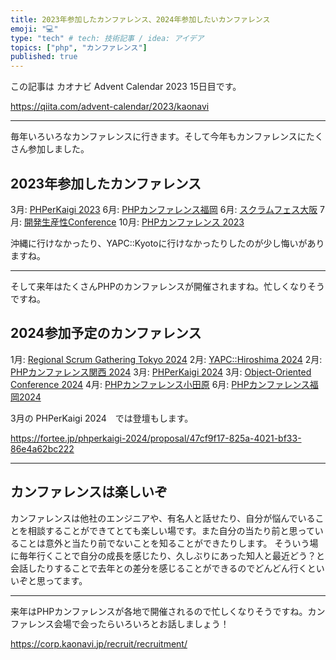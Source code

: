 ```yaml
---
title: 2023年参加したカンファレンス、2024年参加したいカンファレンス
emoji: "💻"
type: "tech" # tech: 技術記事 / idea: アイデア
topics: ["php", "カンファレンス"]
published: true
---
```


この記事は カオナビ Advent Calendar 2023 15日目です。

https://qiita.com/advent-calendar/2023/kaonavi

---

毎年いろいろなカンファレンスに行きます。そして今年もカンファレンスにたくさん参加しました。

## 2023年参加したカンファレンス

3月: [PHPerKaigi 2023](https://phperkaigi.jp/2023/)
6月: [PHPカンファレンス福岡](https://phpcon.fukuoka.jp/2023/)
6月: [スクラムフェス大阪](https://www.scrumosaka.org/)
7月: [開発生産性Conference](https://dev-productivity-con.findy-code.io/)
10月: [PHPカンファレンス 2023](https://phpcon.php.gr.jp/2023/)

沖縄に行けなかったり、YAPC::Kyotoに行けなかったりしたのが少し悔いがありますね。

---

そして来年はたくさんPHPのカンファレンスが開催されますね。忙しくなりそうですね。

## 2024参加予定のカンファレンス

1月: [Regional Scrum Gathering Tokyo 2024](https://2024.scrumgatheringtokyo.org/)
2月: [YAPC::Hiroshima 2024](https://yapcjapan.org/2024hiroshima/)
2月: [PHPカンファレンス関西 2024](https://2024.kphpug.jp/)
3月: [PHPerKaigi 2024](https://phperkaigi.jp/2023/)
3月: [Object-Oriented Conference 2024](https://ooc.dev/2024/)
4月: [PHPカンファレンス小田原](https://phpcon-odawara.jp/)
6月: [PHPカンファレンス福岡2024](https://phpcon.fukuoka.jp/2024/)

3月の PHPerKaigi 2024　では登壇もします。

https://fortee.jp/phperkaigi-2024/proposal/47cf9f17-825a-4021-bf33-86e4a62bc222

---

## カンファレンスは楽しいぞ

カンファレンスは他社のエンジニアや、有名人と話せたり、自分が悩んでいることを相談することができてとても楽しい場です。また自分の当たり前と思っていることは意外と当たり前でないことを知ることができたりします。
そういう場に毎年行くことで自分の成長を感じたり、久しぶりにあった知人と最近どう？と会話したりすることで去年との差分を感じることができるのでどんどん行くといいぞと思ってます。

---

来年はPHPカンファレンスが各地で開催されるので忙しくなりそうですね。カンファレンス会場で会ったらいろいろとお話しましょう！

https://corp.kaonavi.jp/recruit/recruitment/
